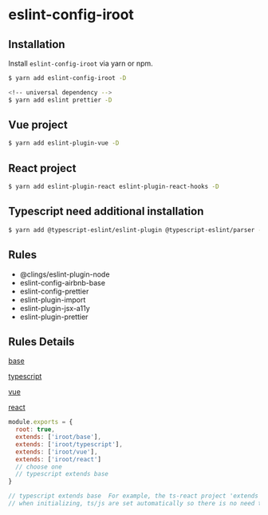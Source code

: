 # eslint-config-iroot

## Installation

Install `eslint-config-iroot` via yarn or npm.

```bash
$ yarn add eslint-config-iroot -D

<!-- universal dependency -->
$ yarn add eslint prettier -D
```

## Vue project

```bash
$ yarn add eslint-plugin-vue -D
```

## React project

```bash
$ yarn add eslint-plugin-react eslint-plugin-react-hooks -D
```

## Typescript need additional installation

```bash
$ yarn add @typescript-eslint/eslint-plugin @typescript-eslint/parser -D
```

## Rules

- @clings/eslint-plugin-node
- eslint-config-airbnb-base
- eslint-config-prettier
- eslint-plugin-import
- eslint-plugin-jsx-a11y
- eslint-plugin-prettier

## Rules Details

[base](https://github.com/l-zoy/eslint-config-iroot/blob/master/base.js)

[typescript](https://github.com/l-zoy/eslint-config-iroot/blob/master/typescript.js)

[vue](https://github.com/l-zoy/eslint-config-iroot/blob/master/vue.js)

[react](https://github.com/l-zoy/eslint-config-iroot/blob/master/react.js)

```javascript
module.exports = {
  root: true,
  extends: ['iroot/base'],
  extends: ['iroot/typescript'],
  extends: ['iroot/vue'],
  extends: ['iroot/react']
  // choose one
  // typescript extends base
}

// typescript extends base  For example, the ts-react project 'extends': ['iroot/react'],
// when initializing, ts/js are set automatically so there is no need to inherit typescript
```
